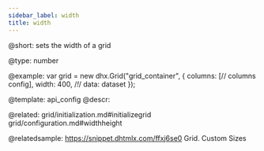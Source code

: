 ```yaml
---
sidebar_label: width
title: width
---          
```


@short: 
sets the width of a grid




@type: number

@example: 
var grid = new dhx.Grid("grid_container", {
	columns: [// columns config],
	width: 400,  /*!*/
	data: dataset
});


@template:	api_config
@descr: 

@related: grid/initialization.md#initializegrid
grid/configuration.md#widthheight

@relatedsample: https://snippet.dhtmlx.com/ffxj6se0	Grid. Custom Sizes
